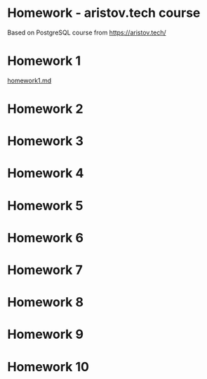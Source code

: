 
# Homework - aristov.tech course

Based on PostgreSQL course from https://aristov.tech/

# Homework 1

[homework1.md](homework1.md)

# Homework 2

# Homework 3

# Homework 4

# Homework 5

# Homework 6

# Homework 7

# Homework 8

# Homework 9

# Homework 10


